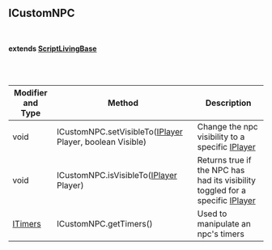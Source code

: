 ## ICustomNPC

<br>

**extends [ScriptLivingBase](https://github.com/PewDizinho/CustomNPCPlus-Script-Documentation/blob/main/IEntity/IEntityLivingBase.md)**

<br>

<br>

Modifier and Type | Method | Description
------- | ------------- | -------------------------------------------------------------
void | ICustomNPC.setVisibleTo([IPlayer](https://github.com/PewDizinho/CustomNPC-Script-Documentation/blob/main/IEntity/IPlayer.md) Player, boolean Visible) | Change the npc visibility to a specific [IPlayer](https://github.com/PewDizinho/CustomNPC-Script-Documentation/blob/main/IEntity/IPlayer.md)
void | ICustomNPC.isVisibleTo([IPlayer](https://github.com/PewDizinho/CustomNPC-Script-Documentation/blob/main/IEntity/IPlayer.md) Player) | Returns true if the NPC has had its visibility toggled for a specific [IPlayer](https://github.com/PewDizinho/CustomNPC-Script-Documentation/blob/main/IEntity/IPlayer.md)
[ITimers](https://github.com/PewDizinho/CustomNPC-Script-Documentation/blob/main/ITimers.md) | ICustomNPC.getTimers() | Used to manipulate an npc's timers
